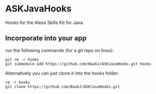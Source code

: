 # ASKJavaHooks
Hooks for the Alexa Skills Kit for Java

## Incorporate into your app

run the following commands (for a git repo on linux):

```
git rm -r hooks
git submodule add https://github.com/BaukJ/ASKJavaHooks.git hooks
```

Alternatively you can just clone it into the hooks folder:

```
rm -r hooks
git clone https://github.com/BaukJ/ASKJavaHooks.git
```
